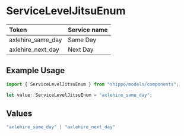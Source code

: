 # ServiceLevelJitsuEnum

|Token | Service name|
|:---|:---|
| axlehire_same_day | Same Day|
| axlehire_next_day | Next Day|


## Example Usage

```typescript
import { ServiceLevelJitsuEnum } from "shippo/models/components";

let value: ServiceLevelJitsuEnum = "axlehire_same_day";
```

## Values

```typescript
"axlehire_same_day" | "axlehire_next_day"
```